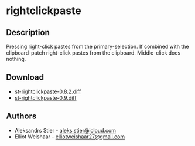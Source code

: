 rightclickpaste
===============

Description
-----------
Pressing right-click pastes from the primary-selection.
If combined with the clipboard-patch right-click pastes from the clipboard.
Middle-click does nothing.

Download
--------
* [st-rightclickpaste-0.8.2.diff](st-rightclickpaste-0.8.2.diff)
* [st-rightclickpaste-0.9.diff](st-rightclickpaste-0.9.diff)

Authors
-------
* Aleksandrs Stier - <aleks.stier@icloud.com>
* Elliot Weishaar - <elliotweishaar27@gmail.com>
